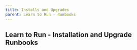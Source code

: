 ```yaml
---
title: Installs and Upgrades
parent: Learn to Run - Runbooks
---
```


## Learn to Run - Installation and Upgrade Runbooks
